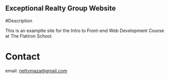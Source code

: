 Exceptional Realty Group Website
---
#Description

This is an examplte site for the Intro to Front-end Web Development Course at The Flatiron School.

# Contact

email: nettymaza@gmail.com
